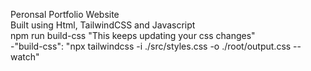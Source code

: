 Peronsal Portfolio Website
<br/>
Built using Html, TailwindCSS and Javascript
<br/>
npm run build-css "This keeps updating your css changes"
<br/>
    -"build-css": "npx tailwindcss -i ./src/styles.css -o ./root/output.css --watch"
<br/>
